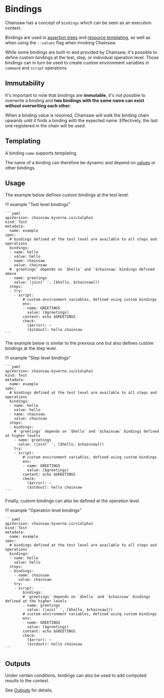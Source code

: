 # Bindings

Chainsaw has a concept of `bindings` which can be seen as an execution context.

Bindings are used in [assertion trees](../../operations/check.md) and [resource templating](../../configuration/options/templating.md), as well as when using the `--values` flag when invoking Chainsaw.

While some bindings are built-in and provided by Chainsaw, it's possible to define custom bindings at the test, step, or individual operation level.
Those bindings can in turn be used to create custom environment variables in `command` and `script` operations.

## Immutability

It's important to note that bindings are **immutable**, it's not possible to overwrite a binding and **two bindings with the same name can exist without overwriting each other**.

When a binding value is resolved, Chainsaw will walk the binding chain upwards until it finds a binding with the expected name.
Effectively, the last one registered in the chain will be used.

## Templating

A binding `name` supports templating.

The name of a binding can therefore be dynamic and depend on [values](../../quick-start/advanced/values.md) or other bindings.

## Usage

The example below defines custom bindings at the test level.

!!! example "Test level bindings"

    ```yaml
    apiVersion: chainsaw.kyverno.io/v1alpha1
    kind: Test
    metadata:
      name: example
    spec:
      # bindings defined at the test level are available to all steps and operations
      bindings:
      - name: hello
        value: hello
      - name: chainsaw
        value: chainsaw
      # `greetings` depends on `$hello` and `$chainsaw` bindings defined above
      - name: greetings
        value: (join(' ', [$hello, $chainsaw]))
      steps:
      - try:
        - script:
            # custom environment variables, defined using custom bindings
            env:
            - name: GREETINGS
              value: ($greetings)
            content: echo $GREETINGS
            check:
              ($error): ~
              ($stdout): hello chainsaw
    ```

The example below is similar to the previous one but also defines custom bindings at the step level.

!!! example "Step level bindings"

    ```yaml
    apiVersion: chainsaw.kyverno.io/v1alpha1
    kind: Test
    metadata:
      name: example
    spec:
      # bindings defined at the test level are available to all steps and operations
      bindings:
      - name: hello
        value: hello
      - name: chainsaw
        value: chainsaw
      steps:
      - bindings:
        # `greetings` depends on `$hello` and `$chainsaw` bindings defined at higher levels
        - name: greetings
          value: (join(' ', [$hello, $chainsaw]))
        try:
        - script:
            # custom environment variables, defined using custom bindings
            env:
            - name: GREETINGS
              value: ($greetings)
            content: echo $GREETINGS
            check:
              ($error): ~
              ($stdout): hello chainsaw
    ```

Finally, custom bindings can also be defined at the operation level.

!!! example "Operation level bindings"

    ```yaml
    apiVersion: chainsaw.kyverno.io/v1alpha1
    kind: Test
    metadata:
      name: example
    spec:
      # bindings defined at the test level are available to all steps and operations
      bindings:
      - name: hello
        value: hello
      steps:
      - bindings:
        - name: chainsaw
          value: chainsaw
        try:
        - script:
            bindings:
            # `greetings` depends on `$hello` and `$chainsaw` bindings defined at the higher levels
            - name: greetings
              value: (join(' ', [$hello, $chainsaw]))
            # custom environment variables, defined using custom bindings
            env:
            - name: GREETINGS
              value: ($greetings)
            content: echo $GREETINGS
            check:
              ($error): ~
              ($stdout): hello chainsaw
    ```

## Outputs

Under certain conditions, bindings can also be used to add computed results to the context.

See [Outputs](./outputs.md) for details.
